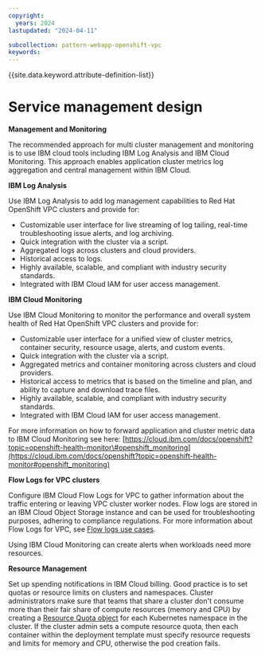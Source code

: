 ```yaml
---
copyright:
  years: 2024
lastupdated: "2024-04-11"

subcollection: pattern-webapp-openshift-vpc
keywords:
---
```

{{site.data.keyword.attribute-definition-list}}

# Service management design

**Management and Monitoring**

The recommended approach for multi cluster management and monitoring is to use IBM cloud tools including IBM Log Analysis and IBM Cloud Monitoring. This approach enables application cluster metrics log aggregation and central management within IBM Cloud.

**IBM Log Analysis**

Use IBM Log Analysis to add log management capabilities to Red Hat OpenShift VPC clusters and provide for:

- Customizable user interface for live streaming of log tailing, real-time troubleshooting issue alerts, and log archiving.
- Quick integration with the cluster via a script.
- Aggregated logs across clusters and cloud providers.
- Historical access to logs.
- Highly available, scalable, and compliant with industry security standards.
- Integrated with IBM Cloud IAM for user access management.

**IBM Cloud Monitoring**

Use IBM Cloud Monitoring to monitor the performance and overall system health of Red Hat OpenShift VPC clusters and provide for:

- Customizable user interface for a unified view of cluster metrics, container security, resource usage, alerts, and custom events.
- Quick integration with the cluster via a script.
- Aggregated metrics and container monitoring across clusters and cloud providers.
- Historical access to metrics that is based on the timeline and plan, and ability to capture and download trace files.
- Highly available, scalable, and compliant with industry security standards.
- Integrated with IBM Cloud IAM for user access management.

For more information on how to forward application and cluster metric data to IBM Cloud Monitoring see here: [https://cloud.ibm.com/docs/openshift?topic=openshift-health-monitor\#openshift_monitoring](https://cloud.ibm.com/docs/openshift?topic=openshift-health-monitor#openshift_monitoring)

**Flow Logs for VPC clusters**

Configure IBM Cloud Flow Logs for VPC to gather information about the traffic entering or leaving VPC cluster worker nodes. Flow logs are stored in an IBM Cloud Object Storage instance and can be used for troubleshooting purposes, adhering to compliance regulations. For more information about Flow Logs for VPC, see [Flow logs use cases](https://cloud.ibm.com/docs/vpc?topic=vpc-flow-logs&interface=ui#flow-logs-use-cases).

Using IBM Cloud Monitoring can create alerts when workloads need more resources.

**Resource Management**

Set up spending notifications in IBM Cloud billing. Good practice is to set quotas or resource limits on clusters and namespaces. Cluster administrators make sure that teams that share a cluster don't consume more than their fair share of compute resources (memory and CPU) by creating a [Resource Quota object](https://kubernetes.io/docs/concepts/policy/resource-quotas/) for each Kubernetes namespace in the cluster. If the cluster admin sets a compute resource quota, then each container within the deployment template must specify resource requests and limits for memory and CPU, otherwise the pod creation fails.
